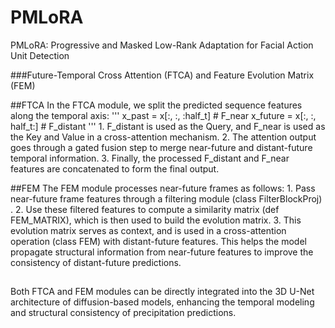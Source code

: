 # PMLoRA
PMLoRA: Progressive and Masked Low-Rank Adaptation for Facial Action Unit Detection

###Future-Temporal Cross Attention (FTCA) and Feature Evolution Matrix (FEM)

##FTCA
In the FTCA module, we split the predicted sequence features along the temporal axis:
'''
    x_past = x[:, :, :half_t]   # F_near
    x_future = x[:, :, half_t:] # F_distant
'''
    1. F_distant is used as the Query, and F_near is used as the Key and Value in a cross-attention mechanism.
    2. The attention output goes through a gated fusion step to merge near-future and distant-future temporal information.
    3. Finally, the processed F_distant and F_near features are concatenated to form the final output.


##FEM
The FEM module processes near-future frames as follows:
    1. Pass near-future frame features through a filtering module (class FilterBlockProj) .
    2. Use these filtered features to compute a similarity matrix (def FEM_MATRIX), which is then used to build the evolution matrix.
    3. This evolution matrix serves as context, and is used in a cross-attention operation (class FEM) with distant-future features.
This helps the model propagate structural information from near-future features to improve the consistency of distant-future predictions.

##
Both FTCA and FEM modules can be directly integrated into the 3D U-Net architecture of diffusion-based models, enhancing the temporal modeling and structural consistency of precipitation predictions.
